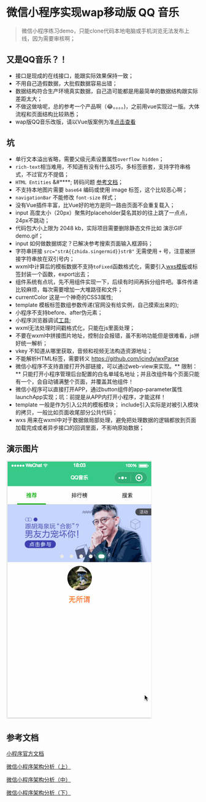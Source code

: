# 微信小程序实现wap移动版 QQ 音乐
> 微信小程序练习demo，只能clone代码本地电脑或手机浏览无法发布上线，因为需要审核啊；


## 又是QQ音乐？！
- 接口是现成的在线接口，能跟实际效果保持一致；
- 不用自己造假数据，大批假数据容易出错；
- 数据结构符合生产环境真实数据，自己造可能都是用最简单的数据结构跟实际差距太大；
- 不做这做啥呢，总的参考一个产品啊（😂。。。。)，之前用vue实现过一版。大体流程和页面结构比较熟悉；
- wap版QQ音乐改版，请以Vue版案例为准[点击查看](http://dabaipm.cn/qq_music/index.html)


## 坑
- 单行文本溢出省略，需要父级元素设置属性`overflow hidden`；
- `rich-text`相当难用，不知道有没有什么技巧，多标签嵌套，支持字符串格式，不过官方不提倡；
- `HTML Entities` &#****; 转码问题 [参考文档](https://ourcodeworld.com/articles/read/188/encode-and-decode-html-entities-using-pure-javascript)；
- 不支持本地图片需要 `base64` 编码或使用 image 标签，这个比较恶心啊；
- `navigationBar` 不能修改 `font-size` 样式；
- 没有Vue插件丰富，比Vue好的地方是同一路由页面不会重复载入；
- input 高度太小（20px）聚焦时placeholder莫名其妙的往上跳了一点点，24px不跳动；
- 代码包大小上限为 2048 kb，实际项目需要删除静态文件比如 演示GIF demo.gif；
- input 如何做数据绑定？已解决参考搜索页面输入框源码；
- 字符串拼接 `src="strA{{zhida.singermid}}strB"` 无需使用 `+` 号，注意被拼接字符串放在双引号内；
- wxml中计算后的模板数据不支持`toFixed`函数格式化，需要引入[wxs模板](https://mp.weixin.qq.com/debug/wxadoc/dev/framework/view/wxs/01wxs-module.html)或标签封装一个函数，export出去；
- 组件系统有点坑，先不用组件实现一下，后续有时间再拆分组件吧。事件传递比较麻烦，每次需要增加一大堆路径和文件；
- currentColor 这是一个神奇的CSS3属性;
- template 模板标签数组参数传递(官网没有给实例，自己摸索出来的);
- 小程序不支持before、after伪元素；
- 小程序浏览器调试[工具](https://chemzqm.github.io/wept/#/home);
- wxml无法处理时间戳格式化，只能在js里面处理；
- 不要在wxml中拼接图片地址，控制台会报错，虽不影响功能但是很难看，js拼好统一解析；
- vkey 不知道从哪里获取，音频和视频无法构造资源地址；
- 不能解析HTML标签，需要转义 https://github.com/icindy/wxParse
- 微信小程序不支持直接打开外部链接，可以通过web-view来实现。** 限制： ** 只能打开小程序管理后台配置的白名单域名地址；并且改组件每个页面只能有一个<web-view />，<web-view />会自动铺满整个页面，并覆盖其他组件！
- 微信小程序可以直接打开APP，通过button组件的app-parameter属性launchApp实现；坑：前提是从APP内打开小程序，才能这样！
- template 一般是作为引入公共的模板模块； include引入实际是对被引入模块的拷贝，一般比如页面收尾部分公共代码；
- wxs 用来在wxml中对于数据做局部处理，避免把处理数据的逻辑都放到页面加载完成或者异步接口的回调里面，不影响原始数据；



## 演示图片
![](https://github.com/chengjun2014/f_grid/blob/master/demo.gif)

## 参考文档
[小程序官方文档](https://mp.weixin.qq.com/debug/wxadoc/dev/)

[微信小程序架构分析（上）](https://zhuanlan.zhihu.com/p/22754296)

[微信小程序架构分析（中）](https://zhuanlan.zhihu.com/p/22765476)

[微信小程序架构分析（下）](https://zhuanlan.zhihu.com/p/22932309)
